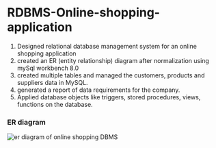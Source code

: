 # RDBMS-Online-shopping-application
1. Designed relational database management system for an online shopping application <br>
2. created an ER (entity relationship) diagram after normalization using mySql workbench 8.0<br>
3. created multiple tables and managed the customers, products and suppliers data in MySQL.<br>
4. generated a report of data requirements for the company.<br>
5. Applied database objects like triggers, stored procedures, views, functions on the database.<br>

### ER diagram 

![er diagram of online shopping DBMS](https://user-images.githubusercontent.com/47819789/122029918-21084500-cdef-11eb-9bc1-d28e478384cf.png)

